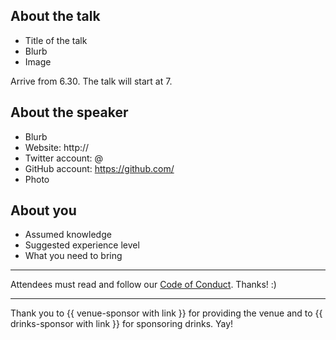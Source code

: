## About the talk

* Title of the talk
* Blurb
* Image

Arrive from 6.30. The talk will start at 7.

## About the speaker

* Blurb
* Website: http://
* Twitter account: @
* GitHub account: https://github.com/
* Photo

## About you

* Assumed knowledge
* Suggested experience level
* What you need to bring

---

Attendees must read and follow our [Code of Conduct](http://ctfeds.org/code-of-conduct/). Thanks! :)

---

Thank you to {{ venue-sponsor with link }} for providing the venue and to {{ drinks-sponsor with link }} for sponsoring drinks. Yay!
